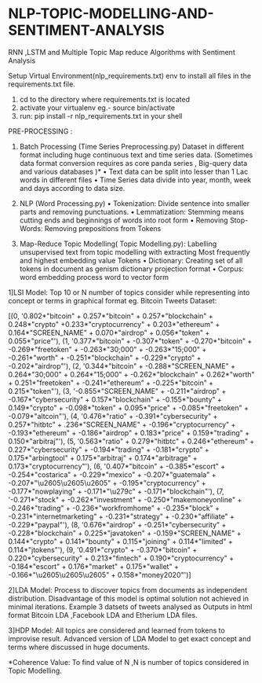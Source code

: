 # NLP-TOPIC-MODELLING-AND-SENTIMENT-ANALYSIS
RNN ,LSTM and Multiple Topic Map reduce Algorithms with Sentiment Analysis


Setup Virtual Environment(nlp_requirements.txt)
env to install all files in the requirements.txt file.
1.	cd to the directory where requirements.txt is located
2.	activate your virtualenv eg.-	source bin/activate
3.	run: pip install -r nlp_requirements.txt in your shell


PRE-PROCESSING :
1.	Batch Processing (Time Series Preprocessing.py)
Dataset in different format including huge continuous text and time series data.
(Sometimes data format conversion requires as core panda series , Big-query data and various databases )*
•	Text data can be split into lesser than 1 Lac words in different files
•	Time Series data divide into year, month, week and days according to data size.

2.	NLP (Word Processing.py)
•	Tokenization: Divide sentence into smaller parts and removing punctuations.
•	Lemmatization: Stemming means cutting ends and beginnings of words into root form
•	Removing Stop-Words: Removing prepositions from Tokens

3.	Map-Reduce Topic Modelling( Topic Modelling.py):
Labelling unsupervised text from topic modelling with extracting Most frequently and highest embedding value Tokens
•	Dictionary: Creating set of all tokens in document as genism dictionary projection format
•	Corpus: word embedding process word to vector form


1]LSI Model:
Top 10 or N number of topics consider while representing into concept or terms in graphical format
eg. 
Bitcoin Tweets Dataset:

[(0, '0.802*"bitcoin" + 0.257*"bitcoin" + 0.257*"blockchain" + 0.248*"crypto" +0.233*"cryptocurrency" + 0.203*"ethereum" + 0.164*"SCREEN_NAME" + 0.070*"airdrop" + 0.056*"token" + 0.055*"price"'), (1, '0.377*"bitcoin" + -0.307*"token" + -0.270*"bitcoin" + -0.269*"freetoken" + -0.263*"30;000" + -0.263*"15;000" + -0.261*"worth" + -0.251*"blockchain" + -0.229*"crypto" + -0.202*"airdrop"'), (2, '0.344*"bitcoin" + -0.288*"SCREEN_NAME" + 0.264*"30;000" + 0.264*"15;000" + -0.262*"blockchain" + 0.262*"worth" + 0.251*"freetoken" + -0.241*"ethereum" + -0.225*"bitcoin" + 0.215*"token"'), (3, '-0.855*"SCREEN_NAME" + -0.211*"airdrop" + -0.167*"cybersecurity" + 0.157*"blockchain" + -0.155*"bounty" + 0.149*"crypto" + -0.098*"token" + 0.095*"price" + -0.085*"freetoken" + -0.079*"altcoin"'), (4, '0.476*"ratio" + -0.391*"cybersecurity" + 0.257*"hitbtc" + .236*"SCREEN_NAME" + -0.196*"cryptocurrency" + -0.193*"ethereum" + -0.186*"airdrop" + 0.183*"price" + 0.159*"trading" + 0.150*"arbitraj"'), (5, '0.563*"ratio" + 0.279*"hitbtc" + 0.246*"ethereum" + 0.227*"cybersecurity" + -0.194*"trading" + -0.181*"crypto" + 0.175*"arbingtool" + 0.175*"arbitraj" + 0.174*"arbitrage" + 0.173*"cryptocurrency"'), (6, '0.407*"bitcoin" + -0.385*"escort" + -0.254*"costarica" + -0.229*"mexico" + -0.207*"guatemala" + -0.207*"\\u2605\\u2605\\u2605" + -0.195*"cryptocurrency" + -0.177*"nowplaying" + -0.171*"\\u279c" + -0.171*"blockchain"'), (7, '-0.271*"stock" + -0.262*"investment" + -0.250*"makemoneyonline" + -0.246*"trading" + -0.236*"workfromhome" + -0.235*"block" + -0.231*"internetmarketing" + -0.231*"strategy" + -0.230*"affiliate" + -0.229*"paypal"'), (8, '0.676*"airdrop" + -0.251*"cybersecurity" + -0.228*"blockchain" + 0.225*"javatoken" + -0.159*"SCREEN_NAME" + 0.144*"crypto" + 0.141*"bounty" + 0.115*"joining" + 0.114*"limited" + 0.114*"jtokens"'), (9, '0.491*"crypto" + -0.370*"bitcoin" + 0.220*"cybersecurity" + 0.213*"fintech" + 0.190*"cryptocurrency" + -0.184*"escort" + 0.176*"market" + 0.175*"wallet" + -0.166*"\\u2605\\u2605\\u2605" + 0.158*"money2020"')]


2]LDA Model:
Process to discover topics from documents as independent distribution. Disadvantage of this model is optimal solution not achieved in minimal iterations. Example 3 datsets of tweets analysed as Outputs in html format Bitcoin LDA ,Facebook LDA and Etherium LDA files.  


3]HDP Model:
All topics are considered and learned from tokens to improvise result. Advanced version of LDA Model to get exact concept and terms where discussed in huge documents.

*Coherence Value:
To find value of N ,N is number of topics considered in Topic Modelling.  


